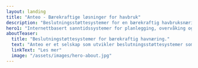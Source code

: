 ```yaml
---
layout: landing
title: "Anteo - Bærekraftige løsninger for havbruk"
description: "Beslutningsstøttesystemer for en bærekraftig havbruksnæring"
hero1: "Internettbasert sanntidssystemer for planlegging, overvåking og varsling"
aboutTeaser:
  title: "Beslutningstøttesystemer for bærekraftig havnæring."
  text: "Anteo er et selskap som utvikler beslutningsstøttesystemer som skal bidra til en bærekraftig utvikling av norsk havbruksnæringen. Vi leverer sann tids løsninger for overvåkning og varsling av aktiviteter som kan være i strid med biosikkerhetsprinsippet, samtidig som løsningene skal bidra til forslag til risikoreduserende tiltak."
  linkText: "Les mer"
  image: "/assets/images/hero-about.jpg"
---
```

